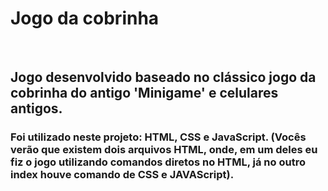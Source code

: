 <h1>Jogo da cobrinha</h1>
<br>
<h2>Jogo desenvolvido baseado no clássico jogo da cobrinha do antigo 'Minigame' e celulares antigos.
</h2>
<h3>Foi utilizado neste projeto: HTML, CSS e JavaScript. (Vocês verão que existem dois arquivos HTML, onde, em um deles eu fiz o jogo utilizando comandos diretos no HTML, já no outro index houve comando de CSS e JAVAScript). </h3></br>
